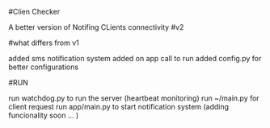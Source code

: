 #Clien Checker

A better version of Notifing CLients connectivity #v2

#what differs from v1

added sms notification system
added on app call to run
added config.py for better configurations 

#RUN

run watchdog.py to run the server (heartbeat monitoring)
run ~/main.py for client request 
run app/main.py to start notification system  (adding funcionality soon ...  )